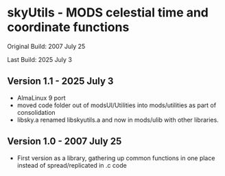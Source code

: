 # skyUtils - MODS celestial time and coordinate functions

Original Build: 2007 July 25

Last Build: 2025 July 3

## Version 1.1 - 2025 July 3
 * AlmaLinux 9 port
 * moved code folder out of modsUI/Utilities into mods/utilities as part of consolidation
 * libsky.a renamed libskyutils.a and now in mods/ulib with other libraries.

## Version 1.0 - 2007 July 25
 * First version as a library, gathering up common functions in one place instead of spread/replicated in .c code


